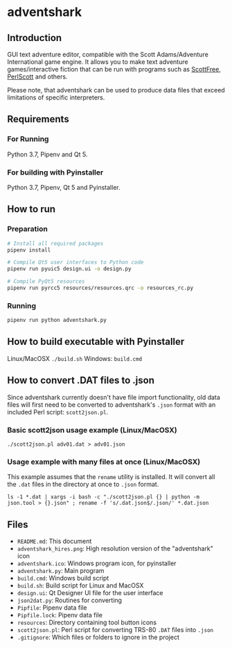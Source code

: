 # adventshark

## Introduction

GUI text adventure editor, compatible with the Scott Adams/Adventure International game engine. It allows you to make text adventure games/interactive fiction that can be run with programs such as [ScottFree](https://www.ifarchive.org/indexes/if-archiveXscott-adamsXinterpretersXscottfree.html), [PerlScott](https://github.com/pdxiv/PerlScott) and others. 

Please note, that adventshark can be used to produce data files that exceed limitations of specific interpreters.

## Requirements

### For Running

Python 3.7, Pipenv and Qt 5.

### For building with Pyinstaller

Python 3.7, Pipenv, Qt 5 and Pyinstaller.

## How to run

### Preparation

```bash
# Install all required packages
pipenv install

# Compile Qt5 user interfaces to Python code
pipenv run pyuic5 design.ui -o design.py

# Compile PyQt5 resources
pipenv run pyrcc5 resources/resources.qrc -o resources_rc.py
```

### Running

```bash
pipenv run python adventshark.py 
```

## How to build executable with Pyinstaller

Linux/MacOSX `./build.sh`
Windows: `build.cmd`

## How to convert .DAT files to .json

Since adventshark currently doesn't have file import functionality, old data files will first need to be converted to adventshark's `.json` format with an included Perl script: `scott2json.pl`.

### Basic scott2json usage example (Linux/MacOSX)

`./scott2json.pl adv01.dat > adv01.json`

### Usage example with many files at once (Linux/MacOSX)

This example assumes that the `rename` utility is installed. It will convert all the `.dat` files in the directory at once to `.json` format.

`ls -1 *.dat | xargs -i bash -c "./scott2json.pl {} | python -m json.tool > {}.json" ; rename -f 's/.dat.json$/.json/' *.dat.json`

## Files

- `README.md`: This document
- `adventshark_hires.png`: High resolution version of the "adventshark" icon
- `adventshark.ico`: Windows program icon, for pyinstaller
- `adventshark.py`: Main program
- `build.cmd`: Windows build script
- `build.sh`: Build script for Linux and MacOSX
- `design.ui`: Qt Designer UI file for the user interface
- `json2dat.py`: Routines for converting 
- `Pipfile`: Pipenv data file
- `Pipfile.lock`: Pipenv data file
- `resources`: Directory containing tool button icons
- `scott2json.pl`: Perl script for converting TRS-80 `.DAT` files into `.json`
- `.gitignore`: Which files or folders to ignore in the project
